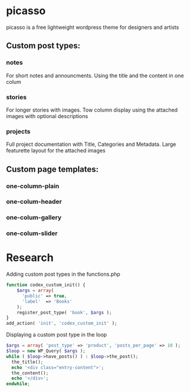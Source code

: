 # picasso
picasso is a free lightweight wordpress theme for designers and artists

## Custom post types:
### notes
For short notes and announcments. Using the title and the content in one colum

### stories
For longer stories with images. Tow column display using the attached images with optional descriptions

### projects
Full project documentation with Title, Categories and Metadata. Large featurette layout for the attached images

## Custom page templates:
### one-column-plain

### one-colum-header

### one-colum-gallery

### one-colum-slider

# Research
Adding custom post types in the functions.php
``` php
function codex_custom_init() {
    $args = array(
      'public' => true,
      'label'  => 'Books'
    );
    register_post_type( 'book', $args );
}
add_action( 'init', 'codex_custom_init' );
```

Displaying a custom post type in the loop
``` php
$args = array( 'post_type' => 'product', 'posts_per_page' => 10 );
$loop = new WP_Query( $args );
while ( $loop->have_posts() ) : $loop->the_post();
  the_title();
  echo '<div class="entry-content">';
  the_content();
  echo '</div>';
endwhile;
```
